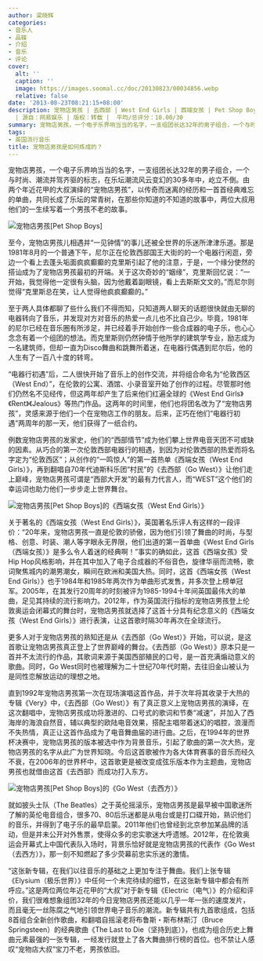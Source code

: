 ```yaml
---
author: 梁晓辉
categories:
- 音乐人
- 品碟
- 介绍
- 音乐
- 评论
cover:
  alt: ''
  caption: ''
  image: https://images.soomal.cc/doc/20130823/00034856.webp
  relative: false
date: '2013-08-23T08:21:15+08:00'
description: 宠物店男孩 | 去西部 | West End Girls | 西端女孩 | Pet Shop Boys | Go West | 电子音乐
  | 源自：网易娱乐 | 版权：转载 |  平均/总评分：10.00/30
summary: 宠物店男孩，一个电子乐界响当当的名字，一支组团长达32年的男子组合，一个与时尚、潮流并驾齐驱的标志，在乐坛潮流风云变幻的30多年中，屹立不倒。由两个年近花甲的大叔演绎的“宠物店男孩”，以传奇而迷离的经历和一首首经典难忘的单曲，共同长成了乐坛的常青树，在那些你知道的不知道的故事中，两位大叔用他们的一生续写着一个男孩不老的故事……
tags:
- 英国流行音乐
title: 宠物店男孩是如何炼成的？
---
```


宠物店男孩，一个电子乐界响当当的名字，一支组团长达32年的男子组合，一个与时尚、潮流并驾齐驱的标志，在乐坛潮流风云变幻的30多年中，屹立不倒。由两个年近花甲的大叔演绎的“宠物店男孩”，以传奇而迷离的经历和一首首经典难忘的单曲，共同长成了乐坛的常青树，在那些你知道的不知道的故事中，两位大叔用他们的一生续写着一个男孩不老的故事。

![宠物店男孩[Pet Shop Boys]](https://images.soomal.cc/doc/20130823/00034856.webp)





至今，宠物店男孩儿相遇并“一见钟情”的事儿还被全世界的乐迷所津津乐道。那是1981年8月的一个普通下午，尼尔正在伦敦西部国王大街的的一个电器行闲逛，旁边一个看上去蓬头垢面疯疯癫癫的克里斯引起了他的注意，于是，一个缘分使然的搭讪成为了宠物店男孩最初的开端。关于这次奇妙的“姻缘”，克里斯回忆说：“一开始，我觉得他一定很有头脑，因为他戴着副眼镜，看上去斯斯文文的。”而尼尔则觉得“克里斯总在笑，让人觉得他疯疯癫癫的。”

至于两人具体都聊了些什么我们不得而知，只知道两人聊天的话题很快就由无聊的电器转向了音乐，并发现对方对音乐的热爱一点儿也不比自己少。毕竟，1981年的尼尔已经在音乐圈有所涉足，并已经着手开始创作一些合成器的电子乐，也心心念念有着一个组团的想法。而克里斯则仍然钟情于他所学的建筑学专业，励志成为一名建筑师，但却一直为Disco舞曲和跳舞所着迷，在电器行偶遇到尼尔后，他的人生有了一百八十度的转弯。

“电器行初遇”后，二人很快开始了音乐上的创作交流，并将组合命名为“伦敦西区（West End）”，在伦敦的公寓、酒馆、小录音室开始了创作的过程。尽管那时他们仍然名不见经传，但这两年却产生了后来他们红遍全球的《West End Girls》《Rent》《Jealous》等热门作品。这两年的时间里，他们也将团名改为了“宠物店男孩”，灵感来源于他们一个在宠物店工作的朋友。后来，正巧在他们“电器行初遇”两周年的那一天，他们获得了一纸合约。

例数宠物店男孩的发家史，他们的“西部情节”成为他们攀上世界电音天团不可或缺的因素。从巧合的第一次伦敦西部电器行的相遇，到因为对伦敦西部的热爱而将名字定为“伦敦西区”；从创作的“一鸣惊人”的第一首热单《西端女孩（West End Girls）》，再到翻唱自70年代迪斯科乐团“村民”的《去西部（Go West）》让他们走上巅峰，宠物店男孩可谓是“西部大开发”的最有力代言人，而“WEST”这个他们的幸运词也助力他们一步步走上世界舞台。

![宠物店男孩[Pet Shop Boys]的《西端女孩（West End Girls）》](https://images.soomal.cc/doc/20130823/00034857.webp)





关于著名的《西端女孩（West End Girls）》，英国著名乐评人有这样的一段评价：“20年来，宠物店男孩一直是伦敦的骄傲，因为他们引领了舞曲的时尚，与型格、创意、时装、潮人等字眼永无界限，他们出道的第一首单曲《West End Girls（西端女孩）》是多么令人着迷的经典啊！”事实的确如此，这首《西端女孩》受Hip Hop风格影响，并在其中加入了电子合成器的不俗音色，旋律华丽而流畅，歌词聚焦城内的潮男潮女，瞬间在欧洲和美国大热。同时，这首《西端女孩（West End Girls）》也于1984年和1985年两次作为单曲形式发售，并多次登上榜单冠军。2005年，在其发行20周年的时刻被评为1985-1994十年间英国最伟大的单曲，足见其持续的流行影响力。2012年，作为英国流行指标的宠物店男孩登上伦敦奥运会闭幕式的舞台时，宠物店男孩就选择了这首十分具有纪念意义的《西端女孩（West End Girls）》进行表演，让这首歌时隔30年再次在全球流行。

更多人对于宠物店男孩的熟知还是从《去西部（Go West）》开始，可以说，是这首歌让宠物店男孩真正登上了世界巅峰的舞台。《去西部（Go West）》原本只是一首并不太流行的作品，其歌词来源于美国西部殖民的口号，是一首充满煽动意义的歌曲。同时，Go West同时也被理解为二十世纪70年代时期，去往旧金山被认为是同性恋解放运动的理想之地。

直到1992年宠物店男孩第一次在现场演唱这首作品，并于次年将其收录于大热的专辑《Very》中，《去西部（Go West）》有了真正意义上宠物店男孩的演绎，在这次翻唱中，宠物店男孩成功将激进的、口号式的歌词和节奏“减速”，并加入了西海岸的海浪自然音，辅以典型的欧陆电音效果，搭配主唱带着迷幻的唱腔，浪漫而不失热情，真正让这首作品成为了电音舞曲届的进行曲。之后，在1994年的世界杯决赛中，宠物店男孩的版本被选中作为背景音乐，引起了歌曲的第一次大热，宠物店男孩的名字从此广为世界知晓。今后这首歌被作为各大体育赛事的音乐而经久不衰，在2006年的世界杯中，这首歌更是被改变成弦乐版本作为主题曲，宠物店男孩也就借由这首《去西部》而成功打入东方。

![宠物店男孩[Pet Shop Boys]的《Go West（去西方）》](https://images.soomal.cc/doc/20130823/00034858.webp)





就如披头士队（The Beatles）之于英伦摇滚乐，宠物店男孩是最早被中国歌迷所了解的英伦电音组合，很多70、80后乐迷都是从电台或是打口碟开始，熟识他们的音乐，并得到了电子乐的最早启蒙。2011年他们也曾经到北京参加某品牌的活动，但是并未公开对外售票，使得众多的忠实歌迷大呼遗憾。2012年，在伦敦奥运会开幕式上中国代表队入场时，背景乐恰好就是宠物店男孩的代表作《Go West（去西方）》，那一刻不知燃起了多少荧幕前忠实乐迷的激情。

“这张新专辑，在我们以往音乐的基础之上更加专注于舞曲。我们上张专辑《Elysium（极乐世界）》中任何一个未完待续的细节，在这张新专辑中都会有所呼应。”这是两位两位年近花甲的“大叔”对于新专辑《Electric（电气）》的介绍和评价，我们很难想象组团32年的今日宠物店男孩还能以几乎一年一张的速度发片，而且毫无一丝陈腐之气地引领世界电子音乐的潮流。新专辑共有九首歌组成，包括8首组合全新创作歌曲，和翻唱自摇滚老将布鲁斯・斯布林斯汀（Bruce Springsteen）的经典歌曲《The Last to Die（坚持到底）》，也成为组合历史上舞曲元素最强的一张专辑，一经发行就登上了各大舞曲排行榜的首位。也不禁让人感叹“宠物店大叔”宝刀不老，男孩依旧。